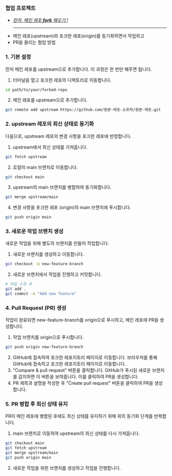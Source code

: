 ### 협업 프로젝트
- <u>_먼저, 메인 레포 **fork** 해오기 !_</u>
<br><hr>
- 메인 레포(upstream)와 포크한 레포(origin)를 동기화하면서 작업하고 
- PR을 올리는 협업 방법

### 1. 기본 설정
먼저 메인 레포를 upstream으로 추가합니다. 이 과정은 한 번만 해주면 됩니다.
1. 터미널을 열고 포크한 레포의 디렉토리로 이동합니다.
```bash
cd path/to/your/forked-repo
```
2. 메인 레포를 upstream으로 추가합니다.
```bash
git remote add upstream https://github.com/원본-레포-소유자/원본-레포.git
```
### 2. upstream 레포의 최신 상태로 동기화
다음으로, upstream 레포의 변경 사항을 포크한 레포에 반영합니다.
1. upstream에서 최신 상태를 가져옵니다.
```bash
git fetch upstream
```
2. 로컬의 main 브랜치로 이동합니다.
```bash
git checkout main
```
3. upstream의 main 브랜치를 병합하여 동기화합니다.
```bash
git merge upstream/main
```
4. 변경 사항을 포크한 레포 (origin)의 main 브랜치에 푸시합니다.
```bash
git push origin main
```

### 3. 새로운 작업 브랜치 생성
새로운 작업을 위해 별도의 브랜치를 만들어 작업합니다.
1. 새로운 브랜치를 생성하고 이동합니다.
```bash
git checkout -b new-feature-branch
```
2. 새로운 브랜치에서 작업을 진행하고 커밋합니다.
```bash
# 파일 수정 후
git add .
git commit -m "Add new feature"
```

### 4. Pull Request (PR) 생성
작업이 완료되면 new-feature-branch를 origin으로 푸시하고, 메인 레포에 PR을 생성합니다.
1. 작업 브랜치를 origin으로 푸시합니다.
```bash
git push origin new-feature-branch
```
2. GitHub에 접속하여 포크한 레포지토리 페이지로 이동합니다.
   브라우저를 통해 GitHub에 접속하고 포크한 레포지토리 페이지로 이동합니다.
3. "Compare & pull request" 버튼을 클릭합니다.
   GitHub가 푸시된 새로운 브랜치를 감지하면 이 버튼을 보여줍니다. 이를 클릭하여 PR을 생성합니다.
4. PR 제목과 설명을 작성한 후 "Create pull request" 버튼을 클릭하여 PR을 생성합니다.

### 5. PR 병합 후 최신 상태 유지
PR이 메인 레포에 병합된 후에도 최신 상태를 유지하기 위해 위의 동기화 단계를 반복합니다.
1. main 브랜치로 이동하여 upstream의 최신 상태를 다시 가져옵니다.
```bash
git checkout main
git fetch upstream
git merge upstream/main
git push origin main
```
2. 새로운 작업을 위한 브랜치를 생성하고 작업을 진행합니다.